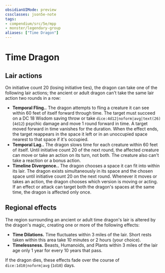 ```yaml
---
obsidianUIMode: preview
cssclasses: json5e-note
tags:
- compendium/src/5e/mpp
- monster/legendary-group
aliases: ["Time Dragon"]
---
```

# Time Dragon

## Lair actions


On initiative count 20 (losing initiative ties), the dragon can take one of the following lair actions; the ancient or adult dragon can't take the same lair action two rounds in a row:

- **Temporal Fling..** The dragon attempts to fling a creature it can see within 60 feet of itself forward through time. The target must succeed on a DC 18 Wisdom saving throw or take `dice:4d12|noform|avg|text(26)` (`4d12`) psychic damage and move 1 round forward in time. A target moved forward in time vanishes for the duration. When the effect ends, the target reappears in the space it left or in an unoccupied space nearest to that space if it's occupied.  
- **Temporal Lag..** The dragon slows time for each creature within 60 feet of itself. Until initiative count 20 of the next round, the affected creature can move or take an action on its turn, not both. The creature also can't take a reaction or a bonus action.  
- **Timeline Divergence..** The dragon chooses a space it can fit into within its lair. The dragon exists simultaneously in its space and the chosen space until initiative count 20 on the next round. Whenever it moves or takes an action, the dragon chooses which version is moving or acting. If an effect or attack can target both the dragon's spaces at the same time, the dragon is affected only once.  

## Regional effects


The region surrounding an ancient or adult time dragon's lair is altered by the dragon's magic, creating one or more of the following effects:

- **Time Dilations.** Time fluctuates within 3 miles of the lair. Short rests taken within this area take 10 minutes or 2 hours (your choice).  
- **Timelessness.** Beasts, Humanoids, and Plants within 3 miles of the lair age only 1 year for every 10 years that pass.  

If the dragon dies, these effects fade over the course of `dice:1d10|noform|avg` (`1d10`) days.